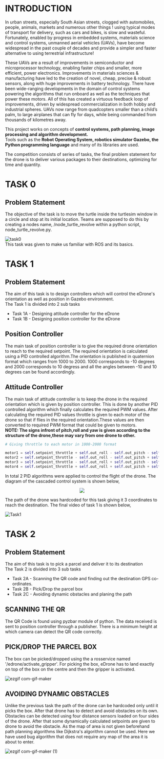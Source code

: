 # INTRODUCTION
In urban streets, especially South Asian streets, clogged with automobiles, people, animals, markets and numerous other things ! using typical modes of transport for delivery, such as cars and bikes, is slow and wasteful. Fortunately, enabled by progress in embedded systems, materials science and control systems, unmanned aerial vehicles (UAVs), have become widespread in the past couple of decades and provide a simpler and faster alternative to using terrestrial infrastructure!<br>

These UAVs are a result of improvements in semiconductor and microprocessor technology, enabling faster chips and smaller, more efficient, power electronics. Improvements in materials sciences & manufacturing have led to the creation of novel, cheap, precise & robust sensors, along with huge improvements in battery technology. There have been wide-ranging developments in the domain of control systems powering the algorithms that run onboard as well as the techniques that power these motors. All of this has created a virtuous feedback loop of improvements, driven by widespread commercialization in both hobby and industrial spheres. UAVs now range from quadcopters smaller than a child’s palm, to large airplanes that can fly for days, while being commanded from thousands of kilometres away.<br>

This project works on concepts of <b>control systems, path planning, image processing and algorithm development.</b><br>
Tools such as the <b>Robot Operating System, robotics simulator Gazebo, the Python programming language</b> and many of its libraries are used.<br>

The competition consists of series of tasks, the final problem statement for the drone is to deliver various packages to their destinations, optimizing for time and quantity.<br>

# TASK 0
## Problem Statement
The objective of the task is to move the turtle inside the turtlesim window in a circle and stop at its initial location.
Teams are supposed to do this by creating a nodes name, /node_turtle_revolve within a python script, node_turtle_revolve.py.<br>

![task0](https://github.com/AshishChouhan85/VITARANA-DRONE/blob/main/vitarana_drone/scripts/Task_0_VD_0614/VD_0614.png)<br>
This task was given to make us familiar with ROS and its basics.<br>

# TASK 1
## Problem Statement
The aim of this task is to design controllers which will control the eDrone's orientation as well as position in Gazebo environment.<br>
The Task 1 is divided into 2 sub tasks<br>
- Task 1A - Designing attitude controller for the eDrone<br>
- Task 1B - Designing position controller for the eDrone<br>

## Position Controller
The main task of position controller is to give the required drone orientation to reach to the required setpoint. The required orientation is calculated using a PID controlled algorithm.The orientation is published in quaternion format which ranges from 1000 to 2000. 1000 corresponds to -10 degrees and 2000 corresponds to 10 degress and all the angles between -10 and 10 degrees can be found accordingly.



## Attitude Controller
The main task of attitude controller is to keep the drone in the required orientation which is given by position controller. This is done by another PID controlled algorithm which finally calculates the required PWM values. After calculating the required PID values throttle is given to each motor of the drone so that if flies in the required orientation.These values are then converted to required PWM format that could be given to motors.<br>
<b>NOTE: The signs infront of pitch,roll and yaw is given according to the structure of the drone,these may vary from one drone to other.</b>

```python
# Giving throttle to each motor in 1000-2000 format

motor1 = self.setpoint_throttle + self.out_roll - self.out_pitch - self.out_yaw
motor2 = self.setpoint_throttle - self.out_roll - self.out_pitch + self.out_yaw
motor3 = self.setpoint_throttle - self.out_roll + self.out_pitch - self.out_yaw
motor4 = self.setpoint_throttle + self.out_roll + self.out_pitch + self.out_yaw

```
In total 2 PID algorithms were applied to control the flight of the drone. The diagram of the cascaded control system is shown below,
<p align="center">
<img src="https://github.com/AshishChouhan85/VITARANA-DRONE/blob/main/Images/Cascaded%20Control%20System.png">
</p>

The path of the drone was hardcoded for this task giving it 3 coordinates to reach the destination. The final video of task 1 is shown below,<br>

![Task1](https://user-images.githubusercontent.com/60431758/112194024-7983d800-8c2e-11eb-95e3-cb833fc3441a.gif)<br>

# TASK 2
## Problem Statement
The aim of this task is to pick a parcel and deliver it to its destination<br>
The Task 2 is divided into 3 sub tasks<br>
- Task 2A - Scanning the QR code and finding out the destination GPS co-ordinates.
- Task 2B - Pick/Drop the parcel box
- Task 2C - Avoiding dynamic obstacles and planing the path

## SCANNING THE QR
The QR Code is found using pyzbar module of python. The data received is sent to position controller through a publisher. There is a minimum height at which camera can detect the QR code correctly.

## PICK/DROP THE PARCEL BOX
The box can be picked/dropped using the a rosservice named '/edrone/activate_gripper'. For picking the box, eDrone has to land exactly on top of the box on the centre and then the gripper is activated.

![ezgif com-gif-maker](https://user-images.githubusercontent.com/60431758/112212890-8a8b1400-8c43-11eb-9e16-d83a644e5783.gif)<br>

## AVOIDING DYNAMIC OBSTACLES
Unlike the previous task the path of the drone can be hardcoded only until it picks the box. After that drone has to detect and avoid obstacles on its own. Obstacles can be detected using four distance sensors loaded on four sides of the drone. After that some dynamically calculated setpoints are given to drone to avoid the obstacle. As the map of area is not given beforehand path planning algorithms like Dijkstra's algorithm cannot be used. Here we have used bug algorithm that does not require any map of the area it is about to enter.

![ezgif com-gif-maker (1)](https://user-images.githubusercontent.com/60431758/112214170-e86c2b80-8c44-11eb-96d4-06a73561ccaf.gif)





